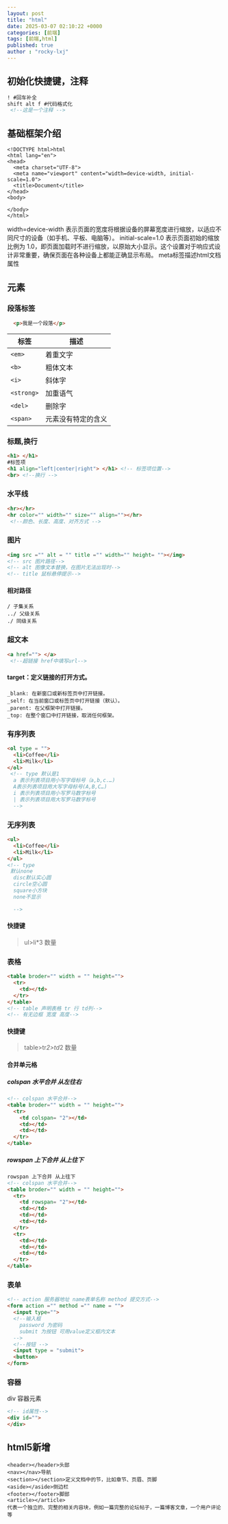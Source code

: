 ```yaml
---
layout: post
title: "html"
date: 2025-03-07 02:10:22 +0000
categories: [前端]
tags: [前端,html]
published: true
author : "rocky-lxj"
---
```

## 初始化快捷键，注释
``` html
! #回车补全
shift alt f #代码格式化
 <!--这是一个注释 -->
```
## 基础框架介绍
```
<!DOCTYPE html>html
<html lang="en">
<head>
  <meta charset="UTF-8">
  <meta name="viewport" content="width=device-width, initial-scale=1.0">
  <title>Document</title>
</head>
<body>
  
</body>
</html>
```
width=device-width 表示页面的宽度将根据设备的屏幕宽度进行缩放，以适应不同尺寸的设备（如手机、平板、电脑等）。
initial-scale=1.0 表示页面初始的缩放比例为 1.0，即页面加载时不进行缩放，以原始大小显示。这个设置对于响应式设计非常重要，确保页面在各种设备上都能正确显示布局。
meta标签描述html文档属性


## 元素

### 段落标签
```html
  <p>我是一个段落</p>
```

| 标签 | 描述 | 
| ---- | ---- | 
| `<em>` | 着重文字 | 
| `<b>` | 粗体文本 | 
| `<i>` | 斜体字 | 
| `<strong>` | 加重语气 | 
| `<del>` | 删除字 | 
| `<span>` | 元素没有特定的含义 | 

### 标题,换行
```html
<h1> </h1> 
#标签项
<h1 align="left|center|right"> </h1> <!-- 标签项位置-->
<br> <!--换行 -->
```

### 水平线
```html
<hr></hr>
<hr color="" width="" size="" align=""></hr>
 <!--颜色、长度、高度、对齐方式 -->
```

### 图片
```html
<img src ="" alt = "" title ="" width="" height= ""></img>
<!-- src 图片路径-->
<!-- alt 图像文本替换，在图片无法出现时-->
<!-- title 鼠标悬停提示-->
```
#### 相对路径
```
/ 子集关系
../ 父级关系
./ 同级关系
```


### 超文本
```html
<a href=""> </a>
 <!--超链接 href中填写url-->
```
#### target：定义链接的打开方式。
```
_blank: 在新窗口或新标签页中打开链接。
_self: 在当前窗口或标签页中打开链接（默认）。
_parent: 在父框架中打开链接。
_top: 在整个窗口中打开链接，取消任何框架。
```
### 有序列表
```html
<ol type = "">
  <li>Coffee</li>
  <li>Milk</li>
</ol>
 <!-- type 默认是1 
  a 表示列表项目用小写字母标号（a,b,c.…)
  A表示列表项目用大写字母标号(A,B,C…)
  i 表示列表项目用小写罗马数字标号
  | 表示列表项目用大写罗马数字标号
  -->
```


### 无序列表
```html
<ul>
  <li>Coffee</li>
  <li>Milk</li>
</ul>
<!-- type 
 默认none
  disc默认实心圆
  circle空心圆
  square小方块
  none不显示

  -->
```
#### 快捷键
> ul>li*3 数量

### 表格
```html
<table broder="" width = "" height="">
  <tr>
    <td></td>
  </tr>
</table>
<!-- table 声明表格 tr 行 td列-->
<!-- 有无边框 宽度 高度-->
```
#### 快捷键
> table>tr*2>td*2 数量


#### 合并单元格

##### colspan 水平合并 从左往右 
```html
<!-- colspan 水平合并-->
<table broder="" width = "" height="">
  <tr>
    <td colspan= "2"></td>
    <td></td>
    <td></td>
  </tr>
</table>
```
##### rowspan 上下合并 从上往下
```html
rowspan 上下合并 从上往下
<!-- colspan 水平合并-->
<table broder="" width = "" height="">
  <tr>
    <td rowspan= "2"></td>
    <td></td>
    <td></td>
    <td></td>
  </tr>
  <tr>
    <td></td>
    <td></td>
    <td></td>
  </tr>
</table>
```

### 表单
```html
<!-- action 服务器地址 name表单名称 method 提交方式-->
<form action ="" method ="" name = "">
  <input type=""> 
  <!--输入框 
    password 为密码
    submit 为按钮 可用value定义框内文本
  -->
  <!--按钮 -->
  <input type = "submit">
  <button>
</form>
```

### 容器
div 容器元素
```html
<!-- id属性-->
<div id="">
</div>
```

## html5新增
```
<header></header>头部
<nav></nav>导航
<section></section>定义文档中的节，比如章节、页眉、页脚
<aside></aside>侧边栏
<footer></footer>脚部
<article></article>
代表一个独立的、完整的相关内容块，例如一篇完整的论坛帖子，一篇博客文章，一个用户评论等

```
